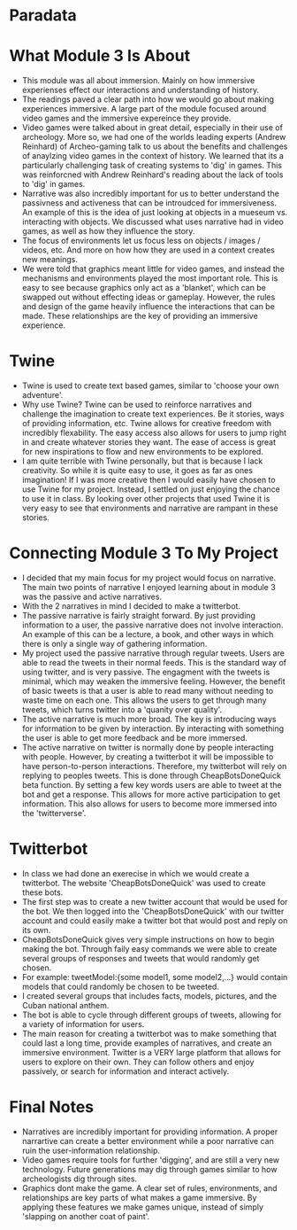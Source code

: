 # Paradata

# What Module 3 Is About
- This module was all about immersion. Mainly on how immersive experienses effect our interactions and understanding of history.
- The readings paved a clear path into how we would go about making experiences immersive. A large part of the module focused around video games and the immersive expereince they provide.
- Video games were talked about in great detail, especially in their use of archeology. More so, we had one of the worlds leading experts (Andrew Reinhard) of Archeo-gaming talk to us about the benefits and challenges of anaylzing video games in the context of history. We learned that its a particularly challenging task of creating systems to 'dig' in games. This was reinforcned with Andrew Reinhard's reading about the lack of tools to 'dig' in games.
- Narrative was also incredibly important for us to better understand the passivness and activeness that can be introudced for immersiveness. An example of this is the idea of just looking at objects in a mueseum vs. interacting with objects. We discussed what uses narrative had in video games, as well as how they influence the story.
- The focus of environments let us focus less on objects / images / videos, etc. And more on how how they are used in a context creates new meanings.
- We were told that graphics meant little for video games, and instead the mechanisms and environments played the most important role. This is easy to see because graphics only act as a 'blanket', which can be swapped out without effecting ideas or gameplay. However, the rules and design of the game heavily influence the interactions that can be made. These relationships are the key of providing an immersive experience.

# Twine
- Twine is used to create text based games, similar to 'choose your own adventure'. 
- Why use Twine? Twine can be used to reinforce narratives and challenge the imagination to create text experiences. Be it stories, ways of providing information, etc. Twine allows for creative freedom with incredibly flexability. The easy access also allows for users to jump right in and create whatever stories they want. The ease of access is great for new inspirations to flow and new environments to be explored.
- I am quite terrible with Twine personally, but that is because I lack creativity. So while it is quite easy to use, it goes as far as ones imagination! If I was more creative then I would easily have chosen to use Twine for my project. Instead, I settled on just enjoying the chance to use it in class. By looking over other projects that used Twine it is very easy to see that environments and narrative are rampant in these stories. 

# Connecting Module 3 To My Project
- I decided that my main focus for my project would focus on narrative. The main two points of narrative I enjoyed learning about in module 3 was the passive and active narratives.
- With the 2 narratives in mind I decided to make a twitterbot.
- The passive narrative is fairly straight forward. By just providing information to a user, the passive narrative does not involve interaction. An example of this can be a lecture, a book, and other ways in which there is only a single way of gathering information.
- My project used the passive narrative through regular tweets. Users are able to read the tweets in their normal feeds. This is the standard way of using twitter, and is very passive. The engagment with the tweets is minimal, which may weaken the immersive feeling. However, the benefit of basic tweets is that a user is able to read many without needing to waste time on each one. This allows the users to get through many tweets, which turns twitter into a 'quanity over quality'. 
- The active narrative is much more broad. The key is introducing ways for information to be given by interaction. By interacting with something the user is able to get more feedback and be more immersed.
- The active narrative on twitter is normally done by people interacting with people. However, by creating a twitterbot it will be impossible to have person-to-person interactions. Therefore, my twitterbot will rely on replying to peoples tweets. This is done through CheapBotsDoneQuick beta function. By setting a few key words users are able to tweet at the bot and get a response. This allows for more active participation to get information. This also allows for users to become more immersed into the 'twitterverse'. 


# Twitterbot
- In class we had done an exerecise in which we would create a twitterbot. The website 'CheapBotsDoneQuick' was used to create these bots.
- The first step was to create a new twitter account that would be used for the bot. We then logged into the 'CheapBotsDoneQuick' with our twitter account and could easily make a twitter bot that would post and reply on its own.
- CheapBotsDoneQuick gives very simple instructions on how to begin making the bot. Through faily easy commands we were able to create several groups of responses and tweets that would randomly get chosen.
- For example: tweetModel:{some model1, some model2,...} would contain models that could randomly be chosen to be tweeted.
- I created several groups that includes facts, models, pictures, and the Cuban national anthem.
- The bot is able to cycle through different groups of tweets, allowing for a variety of information for users. 
- The main reason for creating a twitterbot was to make something that could last a long time, provide examples of narratives, and create an immersive environment. Twitter is a VERY large platform that allows for users to explore on their own. They can follow others and enjoy passively, or search for information and interact actively. 


# Final Notes
- Narratives are incredibly important for providing information. A proper narrartive can create a better environment while a poor narrative can ruin the user-information relationship. 
- Video games require tools for further 'digging', and are still a very new technology. Future generations may dig through games similar to how archeologists dig through sites. 
- Graphics dont make the game. A clear set of rules, environments, and relationships are key parts of what makes a game immersive. By applying these features we make games unique, instead of simply 'slapping on another coat of paint'. 

